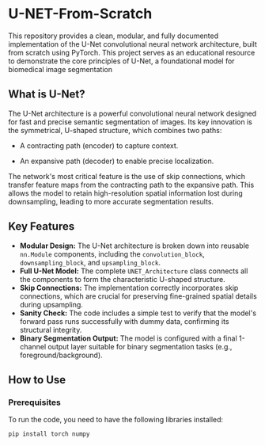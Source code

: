 # U-NET-From-Scratch

This repository provides a clean, modular, and fully documented implementation of the U-Net convolutional neural network architecture, built from scratch using PyTorch. This project serves as an educational resource to demonstrate the core principles of U-Net, a foundational model for biomedical image segmentation

## What is U-Net?
The U-Net architecture is a powerful convolutional neural network designed for fast and precise semantic segmentation of images. Its key innovation is the symmetrical, U-shaped structure, which combines two paths:

- A contracting path (encoder) to capture context.

- An expansive path (decoder) to enable precise localization.

The network's most critical feature is the use of skip connections, which transfer feature maps from the contracting path to the expansive path. This allows the model to retain high-resolution spatial information lost during downsampling, leading to more accurate segmentation results.

## Key Features

* **Modular Design:** The U-Net architecture is broken down into reusable `nn.Module` components, including the `convolution_block`, `downsampling_block`, and `upsampling_block`.
* **Full U-Net Model:** The complete `UNET_Architecture` class connects all the components to form the characteristic U-shaped structure.
* **Skip Connections:** The implementation correctly incorporates skip connections, which are crucial for preserving fine-grained spatial details during upsampling.
* **Sanity Check:** The code includes a simple test to verify that the model's forward pass runs successfully with dummy data, confirming its structural integrity.
* **Binary Segmentation Output:** The model is configured with a final 1-channel output layer suitable for binary segmentation tasks (e.g., foreground/background).

## How to Use

### Prerequisites

To run the code, you need to have the following libraries installed:

```bash
pip install torch numpy
